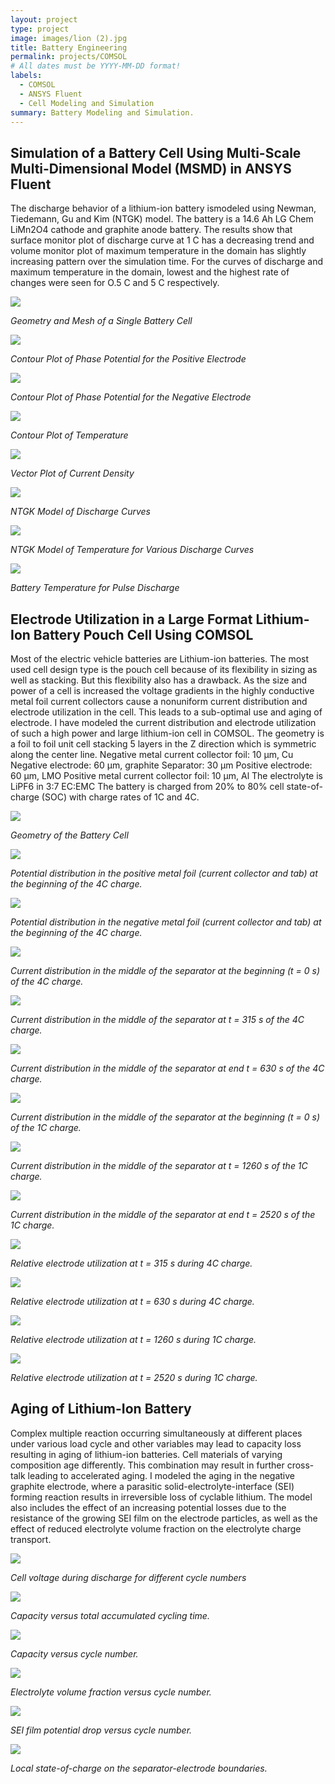 ```yaml
---
layout: project
type: project
image: images/lion (2).jpg
title: Battery Engineering
permalink: projects/COMSOL
# All dates must be YYYY-MM-DD format!
labels:
  - COMSOL
  - ANSYS Fluent
  - Cell Modeling and Simulation
summary: Battery Modeling and Simulation.
---
```


## Simulation of a Battery Cell Using Multi-Scale Multi-Dimensional Model (MSMD) in ANSYS Fluent
The discharge behavior of a lithium-ion battery ismodeled using Newman, Tiedemann, Gu and Kim (NTGK)
model. The battery is a 14.6 Ah LG Chem LiMn2O4 cathode and graphite anode battery. The results
show that surface monitor plot of discharge curve at 1 C has a decreasing trend and volume monitor plot
of maximum temperature in the domain has slightly increasing pattern over the simulation time. For the
curves of discharge and maximum temperature in the domain, lowest and the highest rate of changes
were seen for O.5 C and 5 C respectively.

  <img class="ui image" src="../images/bat1.jpg">
  
  <em>Geometry and Mesh of a Single Battery Cell</em>


  <img class="ui image" src="../images/bat2.jpg">
  
  <em>Contour Plot of Phase Potential for the Positive Electrode</em>
  
  
  <img class="ui image" src="../images/bat3.jpg">
  
  <em>Contour Plot of Phase Potential for the Negative Electrode</em>
  
  
  <img class="ui image" src="../images/bat4.jpg">
  
  <em>Contour Plot of Temperature</em>
  
  
  <img class="ui image" src="../images/bat5.jpg">
  
  <em>Vector Plot of Current Density</em>
  
  
  <img class="ui image" src="../images/bat6.jpg">
  
  <em>NTGK Model of Discharge Curves</em>
  
  
  <img class="ui image" src="../images/bat7.jpg">
  
  <em>NTGK Model of Temperature for Various Discharge Curves</em>
  
  
  
  <img class="ui image" src="../images/bat8.jpg">
  
  <em>Battery Temperature for Pulse Discharge</em>
  
  
## Electrode Utilization in a Large Format Lithium-Ion Battery Pouch Cell Using COMSOL
Most of the electric vehicle batteries are Lithium-ion batteries. The most used cell design type is the pouch
cell because of its flexibility in sizing as well as stacking. But this flexibility also has a drawback. As the size
and power of a cell is increased the voltage gradients in the highly conductive metal foil current collectors
cause a nonuniform current distribution and electrode utilization in the cell. This leads to a sub-optimal
use and aging of electrode. I have modeled the current distribution and electrode utilization of such a high
power and large lithium-ion cell in COMSOL.
The geometry is a foil to foil unit cell stacking 5 layers in the Z direction which is symmetric along the
center line.
Negative metal current collector foil: 10 µm, Cu
Negative electrode: 60 µm, graphite
Separator: 30 µm
Positive electrode: 60 µm, LMO
Positive metal current collector foil: 10 µm, Al
The electrolyte is LiPF6 in 3:7 EC:EMC
The battery is charged from 20% to 80% cell state-of-charge (SOC) with charge rates of 1C and 4C.

  <img class="ui image" src="../images/bat9.png">
  
  <em>Geometry of the Battery Cell</em>


  <img class="ui image" src="../images/bat10.png">
  
  <em>Potential distribution in the positive metal foil (current collector and tab) at the beginning of
  the 4C charge.</em>
  
  
  <img class="ui image" src="../images/bat11.png">
  
  <em>Potential distribution in the negative metal foil (current collector and tab) at the beginning of
the 4C charge.</em>


  <img class="ui image" src="../images/bat12.png">
  
  <em>Current distribution in the middle of the separator at the beginning (t = 0 s) of the 4C charge.</em>


  <img class="ui image" src="../images/bat13.png">
  
  <em>Current distribution in the middle of the separator at t = 315 s of the 4C charge.</em>
  
  
  <img class="ui image" src="../images/bat14.png">
  
  <em>Current distribution in the middle of the separator at end t = 630 s of the 4C charge.</em>
  
  
  <img class="ui image" src="../images/bat15.png">
  
  <em>Current distribution in the middle of the separator at the beginning (t = 0 s) of the 1C charge.</em>
  
  
  <img class="ui image" src="../images/bat16.png">
  
  <em>Current distribution in the middle of the separator at t = 1260 s of the 1C charge.</em>
  
  
  <img class="ui image" src="../images/bat17.png">
  
  <em>Current distribution in the middle of the separator at end t = 2520 s of the 1C charge.</em>
  
  
  <img class="ui image" src="../images/bat18.png">
  
  <em>Relative electrode utilization at t = 315 s during 4C charge.</em>
  
  
  <img class="ui image" src="../images/bat19.png">
  
  <em>Relative electrode utilization at t = 630 s during 4C charge.</em>
  
  
  <img class="ui image" src="../images/bat20.png">
  
  <em>Relative electrode utilization at t = 1260 s during 1C charge.</em>
  
  
  <img class="ui image" src="../images/bat21.png">
  
  <em> Relative electrode utilization at t = 2520 s during 1C charge.</em>
  
## Aging of Lithium-Ion Battery
Complex multiple reaction occurring simultaneously at different places under various load cycle and other
variables may lead to capacity loss resulting in aging of lithium-ion batteries. Cell materials of varying
composition age differently. This combination may result in further cross-talk leading to accelerated aging.
I modeled the aging in the negative graphite electrode, where a parasitic solid-electrolyte-interface (SEI)
forming reaction results in irreversible loss of cyclable lithium. The model also includes the effect of an
increasing potential losses due to the resistance of the growing SEI film on the electrode particles, as well
as the effect of reduced electrolyte volume fraction on the electrolyte charge transport.


  <img class="ui image" src="../images/bat22.png">
  
  <em>Cell voltage during discharge for different cycle numbers</em>
  
  
  
  <img class="ui image" src="../images/bat23.png">
  
  <em>Capacity versus total accumulated cycling time.</em>
  
  
  
  <img class="ui image" src="../images/bat24.png">
  
  <em>Capacity versus cycle number.</em>
  
  
  
  <img class="ui image" src="../images/bat25.png">
  
  <em>Electrolyte volume fraction versus cycle number.</em>
  
  
  
  <img class="ui image" src="../images/bat26.png">
  
  <em>SEI film potential drop versus cycle number.</em>
  
  
  
  <img class="ui image" src="../images/bat27.png">
  
  <em>Local state-of-charge on the separator-electrode boundaries.</em>
